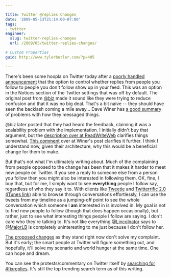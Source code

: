 ```yaml
---

title: Twitter @replies Changes
date: '2009-05-13T21:14:00-07:00'
tags:
- twitter
engineer:
  slug: twitter-replies-changes
  url: /2009/05/twitter-replies-changes/

# Custom Properties
guid: http://www.tylerbutler.com/?p=405

---
```


There's been some hoopla on Twitter today after a [poorly handled
announcement][1] that the option to control whether replies from people you
follow to people you don't follow show up in your feed. This was an option in
the Notices section of the Twitter settings that was off by default. The
original post from [@biz][2] made it sound like they were trying to reduce
confusion and that it was no big deal. That's a bit naive -- they should have
seen the backlash coming a mile away... Dave Winer has [a good summary][3] of
problems with how they messaged things.

@biz later posted that they had heard the feedback, claiming it was a
scalability problem with the implementation. I initially didn't buy that
argument, but the [description over at ReadWriteWeb][4] clarifies things
somewhat. [This comment][5] over at Winer's post clarifies it further. I think
I understand now, given their architecture, why this would be a beneficial
change for them to make.

But that's not what I'm ultimately writing about. Much of the complaining from
people opposed to the change has been that it makes it harder to meet new
people on Twitter. If you see a reply to someone else from a person you follow
then you might also be interested in following them. OK, fine, I buy that, but
for me, I simply want to see **everything** people I follow say, regardless of
who they say it to. With clients like [Tweetie][6] and [Twitterrific 2.0
(iTunes link)][7] able to browse through conversations effortlessly, I can use
the tweets from my timeline as a jumping-off point to see the whole
conversation which someone I **am** interested in is involved in. My goal is
not to find new people to follow (though that does happen occasionally), but
rather, just to see what interesting things people I follow are saying. I
don't care who they're talking to. It's not like everything [@Lincolnator][8]
says to [@MajorLB][9] is completely uninteresting to me just because I don't
follow her.

[The proposed changes][10] as they stand right now don't solve my complaint.
But it's early; the smart people at Twitter will figure something out, and
hopefully, it'll solve my scenario and world hunger at the same time. One can
hope and dream.

You can see the protests/commentary on Twitter itself by 
[searching for #fixreplies][11]. It's still the top trending search term as of 
this writing.

   [1]: http://blog.twitter.com/2009/05/small-settings-update.html
   [2]: http://twitter.com/Biz
   [3]: http://www.scripting.com/stories/2009/05/13/lessonsFromTheChangesInTwi.html
   [4]: http://www.readwriteweb.com/archives/is_this_why_twitter_changed_its_replies_policy.php
   [5]: http://www.scripting.com/stories/2009/05/13/lessonsFromTheChangesInTwi.html#comment-9291130
   [6]: http://www.atebits.com/tweetie-mac/
   [7]: http://phobos.apple.com/WebObjects/MZStore.woa/wa/viewSoftware?id=284540316&mt=8
   [8]: http://twitter.com/Lincolnator
   [9]: http://twitter.com/MajorLB
   [10]: http://blog.twitter.com/2009/05/we-learned-lot.html
   [11]: http://search.twitter.com/search?q=%23Fixreplies

